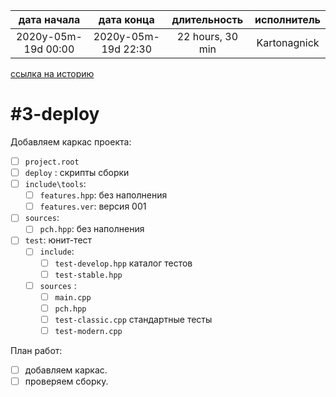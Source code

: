 
| дата начала         |     дата конца      |   длительность   | исполнитель  |  
|:-------------------:|:-------------------:|:----------------:|:------------:|  
| 2020y-05m-19d 00:00 | 2020y-05m-19d 22:30 | 22 hours, 30 min | Kartonagnick |  

[ссылка на историю](../history.md/#v000)  

#3-deploy
========

Добавляем каркас проекта:  
  - [ ] `project.root`  
  - [ ] `deploy` : скрипты сборки  
  - [ ] `include\tools`:  
    - [ ] `features.hpp`: без наполнения  
    - [ ] `features.ver`: версия 001  
  - [ ] `sources`:
    - [ ] `pch.hpp`: без наполнения  
  - [ ] `test`:      юнит-тест  
    - [ ] `include`:
      - [ ] `test-develop.hpp`   каталог тестов  
      - [ ] `test-stable.hpp`  
    - [ ] `sources` :  
      - [ ] `main.cpp`  
      - [ ] `pch.hpp`  
      - [ ] `test-classic.cpp`   стандартные тесты  
      - [ ] `test-modern.cpp`  

План работ:  
  - [ ] добавляем каркас.  
  - [ ] проверяем сборку.  
